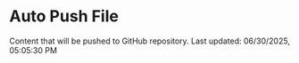 # Auto Push File

Content that will be pushed to GitHub repository.
Last updated: 06/30/2025, 05:05:30 PM